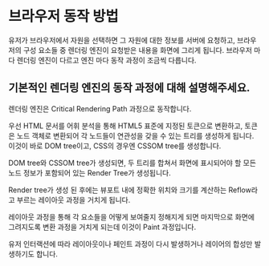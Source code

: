 # 브라우저 동작 방법

유저가 브라우저에서 자원을 선택하면 그 자원에 대한 정보를 서버에 요청하고, 브라우저의 구성 요소들 중 렌더링 엔진이 요청받은 내용을 화면에 그리게 됩니다. 브라우저 마다 렌더링 엔진이 다르고 엔진 마다 동작 과정이 조금씩 다릅니다.

## 기본적인 렌더링 엔진의 동작 과정에 대해 설명해주세요.

렌더링 엔진은 Critical Rendering Path 과정으로 동작합니다. 

우선 HTML 문서를 어휘 분석을 통해 HTML5 표준에 지정된 토큰으로 변환하고, 토큰은 노드 객체로 변환되어 각 노드들이 연관성을 갖을 수 있는 트리를 생성하게 됩니다. 이것이 바로 DOM tree이고, CSS의 경우엔 CSSOM tree를 생성합니다. 

DOM tree와 CSSOM tree가 생성되면, 두 트리를 합쳐서 화면에 표시되어야 할 모든 노드 정보가 포함되어 있는 Render Tree가 생성됩니다.

Render tree가 생성 된 후에는 뷰포트 내에 정확한 위치와 크기를 계산하는 Reflow라고 부르는 레이아웃 과정을 거치게 됩니다.

레이아웃 과정을 통해 각 요소들을 어떻게 보여줄지 정해지게 되면 마지막으로 화면에 그려지도록 변환 과정을 거치게 되는데 이것이 Paint 과정입니다.

유저 인터랙션에 따라 레이아웃이나 페인트 과정이 다시 발생하거나 레이어의 합성만 발생하기도 합니다.
